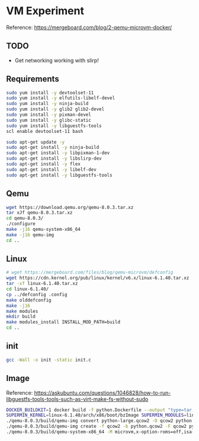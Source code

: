 # VM Experiment

Reference: https://mergeboard.com/blog/2-qemu-microvm-docker/

## TODO

- Get networking working with slirp!


## Requirements

```bash
sudo yum install -y devtoolset-11
sudo yum install -y elfutils-libelf-devel
sudo yum install -y ninja-build
sudo yum install -y glib2 glib2-devel
sudo yum install -y pixman-devel
sudo yum install -y glibc-static
sudo yum install -y libguestfs-tools
scl enable devtoolset-11 bash
```

```bash
sudo apt-get update -y
sudo apt-get install -y ninja-build
sudo apt-get install -y libpixman-1-dev
sudo apt-get install -y libslirp-dev
sudo apt-get install -y flex
sudo apt-get install -y libelf-dev
sudo apt-get install -y libguestfs-tools
```


## Qemu

```bash
wget https://download.qemu.org/qemu-8.0.3.tar.xz
tar xJf qemu-8.0.3.tar.xz
cd qemu-8.0.3/
./configure
make -j16 qemu-system-x86_64
make -j16 qemu-img
cd ..
```


## Linux

```bash
# wget https://mergeboard.com/files/blog/qemu-microvm/defconfig
wget https://cdn.kernel.org/pub/linux/kernel/v6.x/linux-6.1.40.tar.xz
tar -xf linux-6.1.40.tar.xz 
cd linux-6.1.40/
cp ../defconfig .config
make olddefconfig
make -j16
make modules
mkdir build
make modules_install INSTALL_MOD_PATH=build
cd ..
```


## init

```bash
gcc -Wall -o init -static init.c
```


## Image

Reference: https://askubuntu.com/questions/1046828/how-to-run-libguestfs-tools-tools-such-as-virt-make-fs-without-sudo

```bash
DOCKER_BUILDKIT=1 docker build -f python.Dockerfile --output "type=tar,dest=python.tar" .
SUPERMIN_KERNEL=linux-6.1.40/arch/x86/boot/bzImage SUPERMIN_MODULES=linux-6.1.40/build/lib/modules/6.1.40 virt-make-fs --format=qcow2 --size=+100M python.tar python-large.qcow2
./qemu-8.0.3/build/qemu-img convert python-large.qcow2 -O qcow2 python.qcow2
./qemu-8.0.3/build/qemu-img create -f qcow2 -b python.qcow2 -F qcow2 python-diff.qcow2
./qemu-8.0.3/build/qemu-system-x86_64 -M microvm,x-option-roms=off,isa-serial=off,rtc=off -machine acpi=off -enable-kvm -cpu host -nodefaults -no-user-config -nographic -no-reboot -device virtio-serial-device -chardev stdio,id=virtiocon0 -device virtconsole,chardev=virtiocon0 -drive id=root,file=python-diff.qcow2,format=qcow2,if=none -device virtio-blk-device,drive=root -kernel linux-6.1.40/arch/x86/boot/bzImage -append "console=hvc0 root=/dev/vda rw acpi=off reboot=t panic=-1 quiet" -m 512 -smp 2 -L ./qemu-8.0.3/pc-bios/
```
